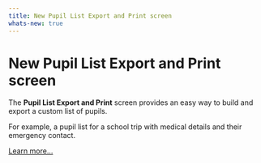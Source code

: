 ```yaml
---
title: New Pupil List Export and Print screen
whats-new: true
---
```


# New Pupil List Export and Print screen

The **Pupil List Export and Print** screen provides an easy way to build and export a custom list of pupils.

For example, a pupil list for a school trip with medical details and their emergency contact.

[Learn more...](../schoolmanagement/pupil/pupil-list-builder)
